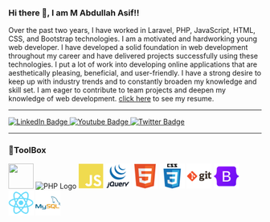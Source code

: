 ### Hi there 👋, I am M Abdullah Asif!!

Over the past two years, I have worked in Laravel, PHP, JavaScript, HTML, CSS, and Bootstrap technologies. I am a motivated and hardworking young web developer. I have developed a solid foundation in web development throughout my career and have delivered projects successfully using these technologies. I put a lot of work into developing online applications that are aesthetically pleasing, beneficial, and user-friendly. I have a strong desire to keep up with industry trends and to constantly broaden my knowledge and skill set. I am eager to contribute to team projects and deepen my knowledge of web development. <a href="https://abdullahasif.net/">click here</a> to see my resume.

---

<div id="badges">
  <a href="your-linkedin-URL">
    <img src="https://img.shields.io/badge/LinkedIn-blue?style=for-the-badge&logo=linkedin&logoColor=white" alt="LinkedIn Badge"/>
  </a>
  <a href="your-youtube-URL">
    <img src="https://img.shields.io/badge/YouTube-red?style=for-the-badge&logo=youtube&logoColor=white" alt="Youtube Badge"/>
  </a>
  <a href="your-twitter-URL">
    <img src="https://img.shields.io/badge/Twitter-blue?style=for-the-badge&logo=twitter&logoColor=white" alt="Twitter Badge"/>
  </a>
</div>

---
### 🧰ToolBox

<img src="https://laravel.com/img/logomark.min.svg" width="50" height="50">  <img src="https://www.php.net/images/logos/new-php-logo.svg" alt="PHP Logo" width="50" height="50">  <img src="https://github.com/devicons/devicon/blob/master/icons/javascript/javascript-plain.svg" width="50" height="50">  <img src="https://github.com/devicons/devicon/blob/master/icons/jquery/jquery-original-wordmark.svg" width="50" height="50">  <img src="https://github.com/devicons/devicon/blob/master/icons/html5/html5-original.svg" width="50" height="50">  <img src="https://github.com/devicons/devicon/blob/master/icons/css3/css3-original-wordmark.svg" width="50" height="50"> <img src="https://github.com/devicons/devicon/blob/master/icons/git/git-original-wordmark.svg" width="50" height="50">  <img src="https://github.com/devicons/devicon/blob/master/icons/bootstrap/bootstrap-original.svg" width="50" height="50">  <img src="https://github.com/devicons/devicon/blob/master/icons/react/react-original.svg" width="50" height="50"> <img src="https://github.com/devicons/devicon/blob/master/icons/mysql/mysql-original-wordmark.svg" width="50" height="50">
